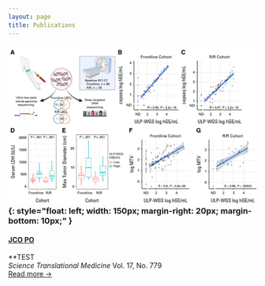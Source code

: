 ```yaml
---
layout: page
title: Publications
---
```



### ![TEST](/img/zhao_JCO_PO.png){: style="float: left; width: 150px; margin-right: 20px; margin-bottom: 10px;" }

#### [JCO PO](https://ascopubs.org/doi/10.1200/PO-25-00200)
**TEST  
*Science Translational Medicine* Vol. 17, No. 779  
[Read more →](https://www.science.org/doi/10.1126/scitranslmed.ade7799)

<br clear="all" />

